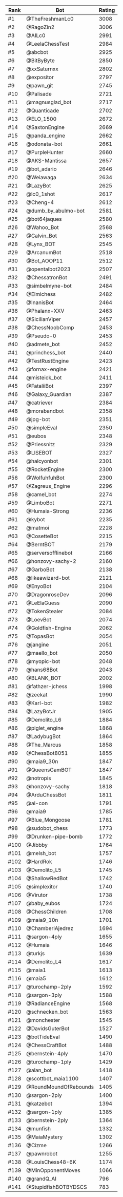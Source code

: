 Rank|Bot|Rating
---|---|---
#1|@TheFreshmanLc0|3008
#2|@RagoZin2|3006
#3|@AILc0|2991
#4|@LeelaChessTest|2984
#5|@abcbot|2925
#6|@BitByByte|2850
#7|@xxSaturnxx|2802
#8|@expositor|2797
#9|@pawn_git|2745
#10|@Palisade|2721
#11|@magnusglad_bot|2717
#12|@Quanticade|2702
#13|@ELO_1500|2672
#14|@SaxtonEngine|2669
#15|@panda_engine|2662
#16|@odonata-bot|2661
#17|@PurpleHunter|2660
#18|@AKS-Mantissa|2657
#19|@bot_adario|2646
#20|@Weiawaga|2634
#21|@LazyBot|2625
#22|@lc0_1shot|2617
#23|@Cheng-4|2612
#24|@dumb_by_abulmo-bot|2581
#25|@bot64jaques|2580
#26|@Wahoo_Bot|2568
#27|@Calvin_Bot|2563
#28|@Lynx_BOT|2545
#29|@ArcanumBot|2518
#30|@Bot_AOOP11|2512
#31|@opentalbot2023|2507
#32|@ChessatronBot|2491
#33|@simbelmyne-bot|2484
#34|@Elmichess|2482
#35|@InanisBot|2464
#36|@Phalanx-XXV|2463
#37|@SicilianViper|2457
#38|@ChessNoobComp|2453
#39|@Pseudo-0|2453
#40|@admete_bot|2452
#41|@princhess_bot|2440
#42|@TestRustEngine|2423
#43|@fornax-engine|2421
#44|@misteick_bot|2411
#45|@FataliiBot|2397
#46|@Galaxy_Guardian|2387
#47|@catriever|2384
#48|@morabandbot|2358
#49|@jpg-bot|2351
#50|@simpleEval|2350
#51|@eubos|2348
#52|@Priessnitz|2329
#53|@LISEBOT|2327
#54|@halcyonbot|2301
#55|@RocketEngine|2300
#56|@WolfuhfuhBot|2300
#57|@Zagreus_Engine|2296
#58|@camel_bot|2274
#59|@LimboBot|2271
#60|@Humaia-Strong|2236
#61|@kybot|2235
#62|@matmoi|2228
#63|@CosetteBot|2215
#64|@BerntBOT|2179
#65|@serversofflinebot|2166
#66|@honzovy-sachy-2|2160
#67|@GarboBot|2138
#68|@likeawizard-bot|2121
#69|@EnyoBot|2104
#70|@DragonroseDev|2096
#71|@LeElaGuess|2090
#72|@TokenStealer|2084
#73|@LoevBot|2074
#74|@Goldfish-Engine|2062
#75|@TopasBot|2054
#76|@jangine|2051
#77|@maello_bot|2050
#78|@myopic-bot|2048
#79|@hans68Bot|2043
#80|@BLANK_BOT|2002
#81|@fathzer-jchess|1998
#82|@zeekat|1990
#83|@Karl-bot|1982
#84|@LazyBotJr|1905
#85|@Demolito_L6|1884
#86|@piglet_engine|1868
#87|@LadybugBot|1864
#88|@The_Marcus|1858
#89|@ChessBot8051|1855
#90|@maia9_30n|1847
#91|@QueensGamBOT|1847
#92|@notropis|1845
#93|@honzovy-sachy|1818
#94|@ArduChessBot|1811
#95|@ai-con|1791
#96|@maia9|1785
#97|@Blue_Mongoose|1781
#98|@sudobot_chess|1773
#99|@Drunken-pipe-bomb|1772
#100|@Jibbby|1764
#101|@melsh_bot|1757
#102|@HardRok|1746
#103|@Demolito_L5|1745
#104|@ShallowRedBot|1742
#105|@simplexitor|1740
#106|@Virutor|1738
#107|@baby_eubos|1724
#108|@ChessChildren|1708
#109|@maia9_10n|1701
#110|@ChamberiAjedrez|1694
#111|@sargon-4ply|1655
#112|@Humaia|1646
#113|@turkjs|1639
#114|@Demolito_L4|1617
#115|@maia1|1613
#116|@maia5|1612
#117|@turochamp-2ply|1592
#118|@sargon-3ply|1588
#119|@RadianceEngine|1568
#120|@schnecken_bot|1563
#121|@monchester|1545
#122|@DavidsGuterBot|1527
#123|@botTideEval|1490
#124|@ChessCraftBot|1488
#125|@bernstein-4ply|1470
#126|@turochamp-1ply|1429
#127|@alan_bot|1418
#128|@scottbot_maia1100|1407
#129|@RoundMoundOfRebounds|1405
#130|@sargon-2ply|1400
#131|@katzebot|1394
#132|@sargon-1ply|1385
#133|@bernstein-2ply|1364
#134|@munfish|1332
#135|@MaiaMystery|1302
#136|@Cizme|1266
#137|@pawnrobot|1255
#138|@LouisChess48-6K|1174
#139|@MinOpponentMoves|1066
#140|@grandQ_AI|796
#141|@StupidfishBOTBYDSCS|783
